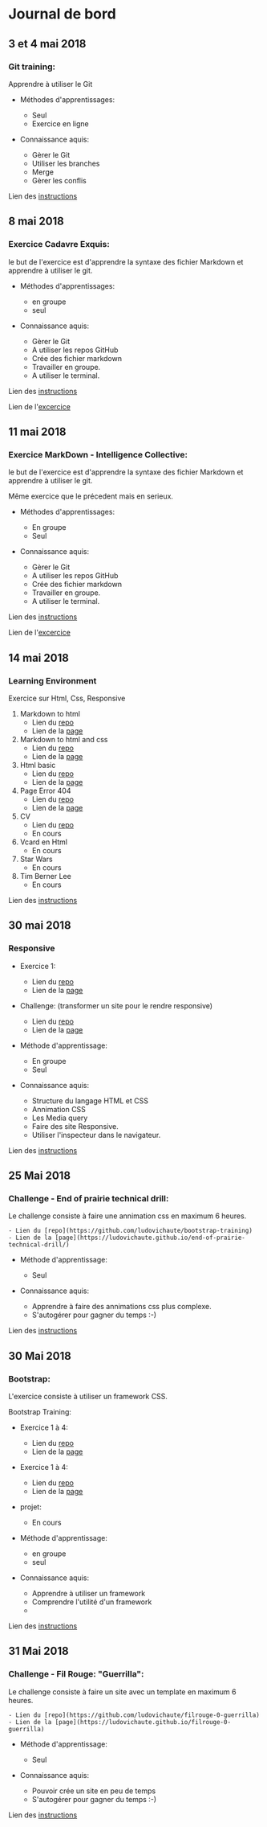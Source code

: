 # Journal de bord


## 3 et 4 mai 2018 

### Git training:

Apprendre à utiliser le Git

- Méthodes d'apprentissages:
	
	- Seul
	- Exercice en ligne

- Connaissance aquis:

	- Gèrer le Git
	- Utiliser les branches
	- Merge
	- Gèrer les conflis

Lien des [instructions](https://github.com/becodeorg/lovelace-2/blob/master/Parcours/01-La-prairie/git/git-training.md)


## 8 mai 2018

### Exercice Cadavre Exquis:

le but de l'exercice est d'apprendre la syntaxe des fichier Markdown et apprendre à utiliser le git.


- Méthodes d'apprentissages:
	
	- en groupe 
	- seul

- Connaissance aquis:
	
	- Gèrer le Git
	- A utiliser les repos GitHub
	- Crée des fichier markdown
	- Travailler en groupe.
	- A utiliser le terminal.

Lien des [instructions](https://github.com/becodeorg/lovelace-2/blob/master/Parcours/01-La-prairie/git/exercice-git-cadavre-exquis.md)

Lien de l'[excercice](https://github.com/ludovichaute/Exercice-Cadavre-Exquis-HautecoeurLudovic)

## 11 mai 2018

### Exercice MarkDown - Intelligence Collective:

le but de l'exercice est d'apprendre la syntaxe des fichier Markdown et apprendre à utiliser le git.

Même exercice que le précedent mais en serieux.


- Méthodes d'apprentissages:
	
	- En groupe 
	- Seul

- Connaissance aquis:

	- Gèrer le Git
	- A utiliser les repos GitHub
	- Crée des fichier markdown
	- Travailler en groupe.
	- A utiliser le terminal.

Lien des [instructions](https://github.com/becodeorg/lovelace-2/blob/master/Parcours/01-La-prairie/exercice-markdown-groupe.md)

Lien de l'[excercice](https://github.com/ludovichaute/exercice-markdown)


## 14 mai 2018 

### Learning Environment

Exercice sur Html, Css, Responsive


1. Markdown to html
	- Lien du [repo](https://github.com/ludovichaute/Learning-Environment)
	- Lien de la [page](https://ludovichaute.github.io/Learning-Environment/1%20markdown%20to%20html/index.html)
2. Markdown to html and css
	- Lien du [repo](https://github.com/ludovichaute/Learning-Environment)
	- Lien de la [page](https://ludovichaute.github.io/Learning-Environment/1%20markdown%20to%20html/index.html)
3. Html basic
	- Lien du [repo](https://github.com/ludovichaute/Learning-Environment)
	- Lien de la [page](https://ludovichaute.github.io/Learning-Environment/1%20markdown%20to%20html/index.html)
4. Page Error 404
	- Lien du [repo](https://github.com/ludovichaute/Learning-Environment)
	- Lien de la [page](https://ludovichaute.github.io/Learning-Environment/1%20markdown%20to%20html/index.html)
5. CV
	- Lien du [repo](https://github.com/ludovichaute/Mon-CV)
	- En cours
6. Vcard en Html
	- En cours
7. Star Wars
	- En cours
8. Tim Berner Lee
	- En cours

Lien des [instructions](https://github.com/becodeorg/lovelace-2/tree/master/Parcours/01-La-prairie/html-css)

## 30 mai 2018

### Responsive 

- Exercice 1:

	- Lien du [repo](https://github.com/ludovichaute/Learning-Environment/tree/master/Responsive/ex1)
	- Lien de la [page](https://ludovichaute.github.io/Learning-Environment/Responsive/ex1/index.html)

- Challenge: (transformer un site pour le rendre responsive)

	- Lien du [repo](https://github.com/ludovichaute/Learning-Environment/tree/master/Responsive/Challenge)
	- Lien de la [page](https://ludovichaute.github.io/Learning-Environment/Responsive/Challenge/index.html)

- Méthode d'apprentissage:

	- En groupe 
	- Seul

- Connaissance aquis:
	
	- Structure du langage HTML et CSS
	- Annimation CSS
	- Les Media query
	- Faire des site Responsive.
	- Utiliser l'inspecteur dans le navigateur.

Lien des [instructions](https://github.com/becodeorg/lovelace-2/tree/master/Parcours/02-Responsive%20Web%20Design)


## 25 Mai 2018

### Challenge - End of prairie technical drill:

Le challenge consiste à faire une annimation css en maximum 6 heures.

	- Lien du [repo](https://github.com/ludovichaute/bootstrap-training)
	- Lien de la [page](https://ludovichaute.github.io/end-of-prairie-technical-drill/)
	
- Méthode d'apprentissage:

	- Seul 

- Connaissance aquis:
	
	- Apprendre à faire des annimations css plus complexe.
	- S'autogérer pour gagner du temps :-)

Lien des [instructions](https://becodeorg.github.io/end-of-prairie-technical-drill/)


## 30 Mai 2018

### Bootstrap:


L'exercice consiste à utiliser un framework CSS.

Bootstrap Training:

- Exercice 1 à 4:
	- Lien du [repo](https://github.com/ludovichaute/bootstrap-training)
	- Lien de la [page](https://ludovichaute.github.io/bootstrap-training/exercice-1-4/index.html)

- Exercice 1 à 4:
	- Lien du [repo](https://github.com/ludovichaute/bootstrap-training/tree/master/exercice-5)
	- Lien de la [page](https://ludovichaute.github.io/bootstrap-training/exercice-5/index.html)

- projet:
	- En cours

- Méthode d'apprentissage:

	- en groupe 
	- seul

- Connaissance aquis:
	
	- Apprendre à utiliser un framework
	- Comprendre l'utilité d'un framework
	- 

Lien des [instructions](https://github.com/becodeorg/lovelace-2/tree/master/Parcours/03-Bootstrap)

## 31 Mai 2018

### Challenge - Fil Rouge: "Guerrilla":

Le challenge consiste à faire un site avec un template en maximum 6 heures.

	- Lien du [repo](https://github.com/ludovichaute/filrouge-0-guerrilla)
	- Lien de la [page](https://ludovichaute.github.io/filrouge-0-guerrilla)
	
- Méthode d'apprentissage:

	- Seul 

- Connaissance aquis:
	
	- Pouvoir crée un site en peu de temps
	- S'autogérer pour gagner du temps :-)

Lien des [instructions](https://github.com/ludovichaute/filrouge-0-guerrilla)

